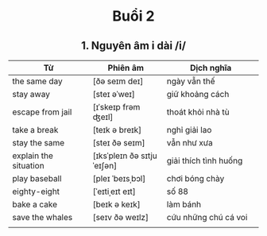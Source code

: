 <div align="center">
  
# Buổi 2

  ## 1. Nguyên âm i dài /i/

| Từ             | Phiên âm                       | Dịch nghĩa                |
|----------------|--------------------------------|--------------------------|
| the same day   | [ðə seɪm deɪ]                   | ngày vẫn thế                |
| stay away      | [steɪ əˈweɪ]                    | giữ khoảng cách                |
| escape from jail| [ɪˈskeɪp frəm ʤeɪl]             | thoát khỏi nhà tù         |
| take a break   | [teɪk ə breɪk]                  | nghỉ giải lao                |
| stay the same  | [steɪ ðə seɪm]                   | vẫn như xưa         |
| explain the situation | [ɪksˈpleɪn ðə sɪtjuˈeɪʃən] | giải thích tình huống    |
| play baseball  | [pleɪ ˈbeɪsˌbɔl]                | chơi bóng chày           |
| eighty-eight   | [ˈeɪtiˌeɪt eɪt]                 | số 88            |
| bake a cake    | [beɪk ə keɪk]                   | làm bánh                 |
| save the whales| [seɪv ðə weɪlz]                 | cứu những chú cá voi              |
|<img width=500/>|<img width=500/>|<img width=700/>|
  
 </div>
